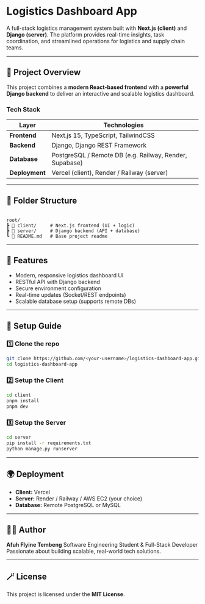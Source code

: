 # Logistics Dashboard App

A full-stack logistics management system built with **Next.js (client)** and **Django (server)**.
The platform provides real-time insights, task coordination, and streamlined operations for logistics and supply chain teams.

---

## 🚀 Project Overview

This project combines a **modern React-based frontend** with a **powerful Django backend** to deliver an interactive and scalable logistics dashboard.

### Tech Stack
| Layer | Technologies |
|--------|---------------|
| **Frontend** | Next.js 15, TypeScript, TailwindCSS |
| **Backend** | Django, Django REST Framework |
| **Database** | PostgreSQL / Remote DB (e.g. Railway, Render, Supabase) |
| **Deployment** | Vercel (client), Render / Railway (server) |

---

## 🧩 Folder Structure

```

root/
┣ 📁 client/     # Next.js frontend (UI + logic)
┣ 📁 server/     # Django backend (API + database)
┗ 📄 README.md   # Base project readme

````

---

## 🧠 Features

- Modern, responsive logistics dashboard UI
- RESTful API with Django backend
- Secure environment configuration
- Real-time updates (Socket/REST endpoints)
- Scalable database setup (supports remote DBs)

---

## 🧰 Setup Guide

### 1️⃣ Clone the repo
```bash
git clone https://github.com/<your-username>/logistics-dashboard-app.git
cd logistics-dashboard-app
````

### 2️⃣ Setup the Client

```bash
cd client
pnpm install
pnpm dev
```

### 3️⃣ Setup the Server

```bash
cd server
pip install -r requirements.txt
python manage.py runserver
```

---

## 🌍 Deployment

* **Client:** Vercel
* **Server:** Render / Railway / AWS EC2 (your choice)
* **Database:** Remote PostgreSQL or MySQL

---

## 🧑‍💻 Author

**Afuh Flyine Tembeng**
Software Engineering Student & Full-Stack Developer
Passionate about building scalable, real-world tech solutions.

---

## 🪄 License

This project is licensed under the **MIT License**.
